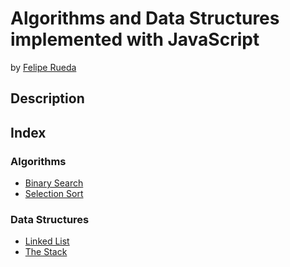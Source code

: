 # Algorithms and Data Structures implemented with JavaScript
by [Felipe Rueda](https://twitter.com/ferueda)

## Description

## Index

### Algorithms

- [Binary Search](https://github.com/ferueda/cs-in-js/blob/main/algorithms/binarySearch.js)
- [Selection Sort](https://github.com/ferueda/cs-in-js/blob/main/algorithms/selectionSort.js)

### Data Structures

- [Linked List](https://github.com/ferueda/cs-in-js/blob/main/data-structures/linkedList.js)
- [The Stack](https://github.com/ferueda/cs-in-js/blob/main/data-structures/stack.js)

